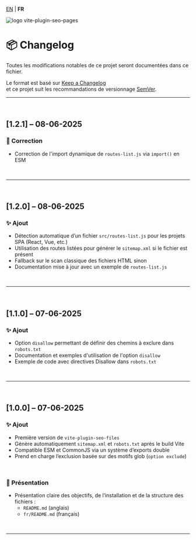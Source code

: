 [EN](../CHANGELOG.md) | **FR**

<div>
  <img src="https://browserux.com/assets/img/logo/logo-vite-plugin-seo-pages.png" alt="logo vite-plugin-seo-pages"/>
</div>

# 📦 Changelog

Toutes les modifications notables de ce projet seront documentées dans ce fichier.

Le format est basé sur [Keep a Changelog](https://keepachangelog.com/fr/1.0.0/)  
et ce projet suit les recommandations de versionnage [SemVer](https://semver.org/lang/fr/).

---

<br>

## [1.2.1] – 08-06-2025

### 🐛 Correction

- Correction de l'import dynamique de `routes-list.js` via `import()` en ESM

<br>

---

<br>

## [1.2.0] – 08-06-2025

### ✨ Ajout

- Détection automatique d’un fichier `src/routes-list.js` pour les projets SPA (React, Vue, etc.)
- Utilisation des routes listées pour générer le `sitemap.xml` si le fichier est présent
- Fallback sur le scan classique des fichiers HTML sinon
- Documentation mise à jour avec un exemple de `routes-list.js`

<br>

---

<br>

## [1.1.0] – 07-06-2025

### ✨ Ajout

- Option `disallow` permettant de définir des chemins à exclure dans `robots.txt`
- Documentation et exemples d'utilisation de l'option `disallow`
- Exemple de code avec directives Disallow dans `robots.txt`

<br>

---

<br>

## [1.0.0] – 07-06-2025

### ✨ Ajout

- Première version de `vite-plugin-seo-files`
- Génère automatiquement `sitemap.xml` et `robots.txt` après le build Vite
- Compatible ESM et CommonJS via un système d’exports double
- Prend en charge l’exclusion basée sur des motifs glob (`option exclude`)

<br>

### 📘 Présentation

- Présentation claire des objectifs, de l’installation et de la structure des fichiers : 
  - `README.md` (anglais)
  - `fr/README.md` (français)
  
<br>

---
